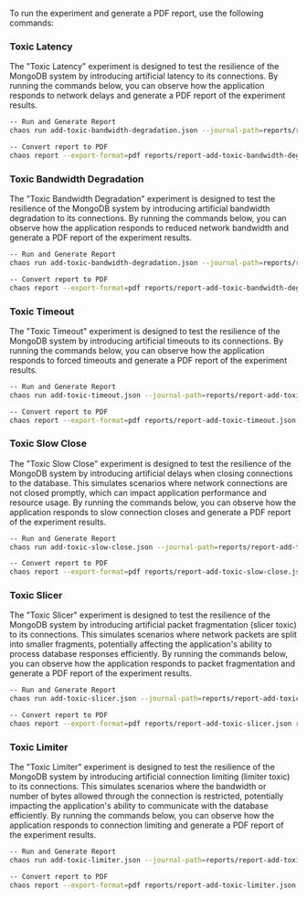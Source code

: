To run the experiment and generate a PDF report, use the following commands:

### Toxic Latency
The "Toxic Latency" experiment is designed to test the resilience of the MongoDB system by introducing artificial latency to its connections. By running the commands below, you can observe how the application responds to network delays and generate a PDF report of the experiment results.

```bash
-- Run and Generate Report
chaos run add-toxic-bandwidth-degradation.json --journal-path=reports/report-add-toxic-bandwidth-degradation.json

-- Convert report to PDF
chaos report --export-format=pdf reports/report-add-toxic-bandwidth-degradation.json reports/report-add-toxic-latency.pdf
```

### Toxic Bandwidth Degradation
The "Toxic Bandwidth Degradation" experiment is designed to test the resilience of the MongoDB system by introducing artificial bandwidth degradation to its connections. By running the commands below, you can observe how the application responds to reduced network bandwidth and generate a PDF report of the experiment results.

```bash
-- Run and Generate Report
chaos run add-toxic-bandwidth-degradation.json --journal-path=reports/report-add-toxic-bandwidth-degradation.json

-- Convert report to PDF
chaos report --export-format=pdf reports/report-add-toxic-bandwidth-degradation.json reports/report-add-toxic-bandwidth-degradation.pdf
```

### Toxic Timeout
The "Toxic Timeout" experiment is designed to test the resilience of the MongoDB system by introducing artificial timeouts to its connections. By running the commands below, you can observe how the application responds to forced timeouts and generate a PDF report of the experiment results.

```bash
-- Run and Generate Report
chaos run add-toxic-timeout.json --journal-path=reports/report-add-toxic-timeout.json

-- Convert report to PDF
chaos report --export-format=pdf reports/report-add-toxic-timeout.json reports/report-add-toxic-timeout.pdf
```

### Toxic Slow Close
The "Toxic Slow Close" experiment is designed to test the resilience of the MongoDB system by introducing artificial delays when closing connections to the database. This simulates scenarios where network connections are not closed promptly, which can impact application performance and resource usage. By running the commands below, you can observe how the application responds to slow connection closes and generate a PDF report of the experiment results.

```bash
-- Run and Generate Report
chaos run add-toxic-slow-close.json --journal-path=reports/report-add-toxic-slow-close.json

-- Convert report to PDF
chaos report --export-format=pdf reports/report-add-toxic-slow-close.json reports/report-add-toxic-slow-close.pdf
```

### Toxic Slicer
The "Toxic Slicer" experiment is designed to test the resilience of the MongoDB system by introducing artificial packet fragmentation (slicer toxic) to its connections. This simulates scenarios where network packets are split into smaller fragments, potentially affecting the application's ability to process database responses efficiently. By running the commands below, you can observe how the application responds to packet fragmentation and generate a PDF report of the experiment results.

```bash
-- Run and Generate Report
chaos run add-toxic-slicer.json --journal-path=reports/report-add-toxic-slicer.json

-- Convert report to PDF
chaos report --export-format=pdf reports/report-add-toxic-slicer.json reports/report-add-toxic-slicer.pdf
```

### Toxic Limiter
The "Toxic Limiter" experiment is designed to test the resilience of the MongoDB system by introducing artificial connection limiting (limiter toxic) to its connections. This simulates scenarios where the bandwidth or number of bytes allowed through the connection is restricted, potentially impacting the application's ability to communicate with the database efficiently. By running the commands below, you can observe how the application responds to connection limiting and generate a PDF report of the experiment results.

```bash
-- Run and Generate Report
chaos run add-toxic-limiter.json --journal-path=reports/report-add-toxic-limiter.json

-- Convert report to PDF
chaos report --export-format=pdf reports/report-add-toxic-limiter.json reports/report-add-toxic-limiter.pdf
```